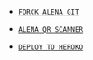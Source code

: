 * [`FORCK ALENA GIT`](https://github.com/Afx-Abu/Alena-MD/fork)

* [`ALENA QR SCANNER`](https://replit.com/@Afx-Abu/ALENA-MD-QR?v=1)

* [`DEPLOY TO HEROKO`](https://heroku.com/deploy/https://github.com/Afx-Abu/Alena-MD)
